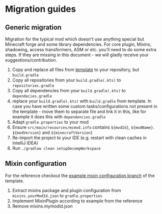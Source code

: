 # Migration guides

## Generic migration
Migration for the typical mod which doesn't use anything special but Minecraft forge and some library dependencies.
For core plugin, Mixins, shadowing, access transformers, ASM or etc. you'll need to do some extra steps.
If they are missing in this document - we will gladly receive your suggestions/contribution.

1. Copy and replace all files from [template](https://github.com/SinTh0r4s/ExampleMod1.7.10/releases/download/latest-migration/migration.zip) to your repository, but `build.gradle`
2. Copy all repositories from your `build.gradle(.kts)` to `repositories.gradle`
3. Copy all dependencies from your `build.gradle(.kts)` to `dependecies.gradle`
4. replace your `build.gradle(.kts)` with `build.gradle` from template. In case you have written some custom tasks/configurations not present in the template - move them to separate file and link it in this, like for example it does this with `dependencies.gradle`
5. Adapt `gradle.properties` to your mod
6. Ensure `src/main/resources/mcmod.info` contains `${modId}`, `${modName}`. `${modVersion}` and `${minecraftVersion}`
7. Re-import the project to your IDE (e.g. restart with clean caches in IntelliJ IDEA)
8. Run `./gradlew clean setupDecompWorkspace`

## Mixin configuration
For the reference checkout the [example mixin configuration branch](https://github.com/SinTh0r4s/ExampleMod1.7.10/tree/example-mixins) of the template.

1. Extract mixins package and plugin configuration from `mixins.yourModId.json` to `gradle.properties`
2. Implement MixinPlugin according to example from the reference
3. Remove mixins.mymodid.json
